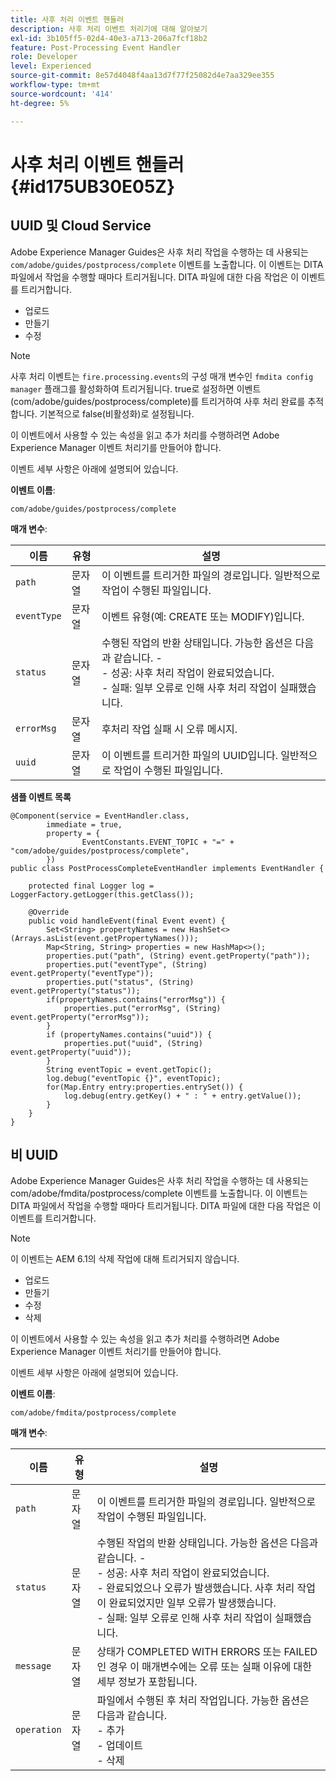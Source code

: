 ```yaml
---
title: 사후 처리 이벤트 핸들러
description: 사후 처리 이벤트 처리기에 대해 알아보기
exl-id: 3b105ff5-02d4-40e3-a713-206a7fcf18b2
feature: Post-Processing Event Handler
role: Developer
level: Experienced
source-git-commit: 8e57d4048f4aa13d7f77f25082d4e7aa329ee355
workflow-type: tm+mt
source-wordcount: '414'
ht-degree: 5%

---
```


# 사후 처리 이벤트 핸들러 {#id175UB30E05Z}

## UUID 및 Cloud Service

Adobe Experience Manager Guides은 사후 처리 작업을 수행하는 데 사용되는 `com/adobe/guides/postprocess/complete` 이벤트를 노출합니다. 이 이벤트는 DITA 파일에서 작업을 수행할 때마다 트리거됩니다. DITA 파일에 대한 다음 작업은 이 이벤트를 트리거합니다.

- 업로드
- 만들기
- 수정

>[!NOTE]
>
> 사후 처리 이벤트는 `fire.processing.events`의 구성 매개 변수인 `fmdita config manager` 플래그를 활성화하여 트리거됩니다. true로 설정하면 이벤트(com/adobe/guides/postprocess/complete)를 트리거하여 사후 처리 완료를 추적합니다. 기본적으로 false(비활성화)로 설정됩니다.

이 이벤트에서 사용할 수 있는 속성을 읽고 추가 처리를 수행하려면 Adobe Experience Manager 이벤트 처리기를 만들어야 합니다.

이벤트 세부 사항은 아래에 설명되어 있습니다.

**이벤트 이름**:

```
com/adobe/guides/postprocess/complete 
```

**매개 변수**:

| 이름 | 유형 | 설명 |
|----|----|-----------|
| `path` | 문자열 | 이 이벤트를 트리거한 파일의 경로입니다. 일반적으로 작업이 수행된 파일입니다. |
| `eventType` | 문자열 | 이벤트 유형(예: CREATE 또는 MODIFY)입니다. |
| `status` | 문자열 | 수행된 작업의 반환 상태입니다. 가능한 옵션은 다음과 같습니다. - <br>- 성공: 사후 처리 작업이 완료되었습니다. <br>- 실패: 일부 오류로 인해 사후 처리 작업이 실패했습니다. |
| `errorMsg` | 문자열 | 후처리 작업 실패 시 오류 메시지. |
| `uuid` | 문자열 | 이 이벤트를 트리거한 파일의 UUID입니다. 일반적으로 작업이 수행된 파일입니다. |

**샘플 이벤트 목록**


```
@Component(service = EventHandler.class,
        immediate = true,
        property = {
                EventConstants.EVENT_TOPIC + "=" + "com/adobe/guides/postprocess/complete",
        })
public class PostProcessCompleteEventHandler implements EventHandler {

    protected final Logger log = LoggerFactory.getLogger(this.getClass());

    @Override
    public void handleEvent(final Event event) {
        Set<String> propertyNames = new HashSet<>(Arrays.asList(event.getPropertyNames()));
        Map<String, String> properties = new HashMap<>();
        properties.put("path", (String) event.getProperty("path"));
        properties.put("eventType", (String) event.getProperty("eventType"));
        properties.put("status", (String) event.getProperty("status"));
        if(propertyNames.contains("errorMsg")) {
            properties.put("errorMsg", (String) event.getProperty("errorMsg"));
        }
        if (propertyNames.contains("uuid")) {
            properties.put("uuid", (String) event.getProperty("uuid"));
        }
        String eventTopic = event.getTopic();
        log.debug("eventTopic {}", eventTopic);
        for(Map.Entry entry:properties.entrySet()) {
            log.debug(entry.getKey() + " : " + entry.getValue());
        }
    }
}
```

## 비 UUID


Adobe Experience Manager Guides은 사후 처리 작업을 수행하는 데 사용되는 com/adobe/fmdita/postprocess/complete 이벤트를 노출합니다. 이 이벤트는 DITA 파일에서 작업을 수행할 때마다 트리거됩니다. DITA 파일에 대한 다음 작업은 이 이벤트를 트리거합니다.

>[!NOTE]
>
> 이 이벤트는 AEM 6.1의 삭제 작업에 대해 트리거되지 않습니다.

- 업로드
- 만들기
- 수정
- 삭제

이 이벤트에서 사용할 수 있는 속성을 읽고 추가 처리를 수행하려면 Adobe Experience Manager 이벤트 처리기를 만들어야 합니다.

이벤트 세부 사항은 아래에 설명되어 있습니다.

**이벤트 이름**:

```
com/adobe/fmdita/postprocess/complete 
```

**매개 변수**:

| 이름 | 유형 | 설명 |
|----|----|-----------|
| `path` | 문자열 | 이 이벤트를 트리거한 파일의 경로입니다. 일반적으로 작업이 수행된 파일입니다. |
| `status` | 문자열 | 수행된 작업의 반환 상태입니다. 가능한 옵션은 다음과 같습니다. - <br>- 성공: 사후 처리 작업이 완료되었습니다. <br>- 완료되었으나 오류가 발생했습니다. 사후 처리 작업이 완료되었지만 일부 오류가 발생했습니다. <br>- 실패: 일부 오류로 인해 사후 처리 작업이 실패했습니다. |
| `message` | 문자열 | 상태가 COMPLETED WITH ERRORS 또는 FAILED인 경우 이 매개변수에는 오류 또는 실패 이유에 대한 세부 정보가 포함됩니다. |
| `operation` | 문자열 | 파일에서 수행된 후 처리 작업입니다. 가능한 옵션은 다음과 같습니다. <br>- 추가 <br>- 업데이트 <br>- 삭제 |
